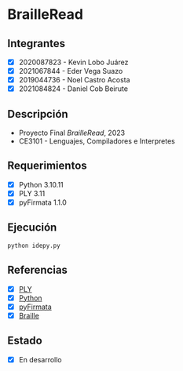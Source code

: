 # BrailleRead

## Integrantes
- [x] 2020087823 - Kevin Lobo Juárez
- [x] 2021067844 - Eder Vega Suazo
- [x] 2019044736 - Noel Castro Acosta
- [x] 2021084824 - Daniel Cob Beirute

## Descripción
- Proyecto Final *BrailleRead*, 2023
- CE3101 - Lenguajes, Compiladores e Interpretes


## Requerimientos
- [x] Python 3.10.11
- [x] PLY 3.11
- [x] pyFirmata 1.1.0

## Ejecución
```bash
python idepy.py
```

## Referencias
- [x] [PLY](https://www.dabeaz.com/ply/ply.html)
- [x] [Python](https://docs.python.org/3/)
- [x] [pyFirmata](https://pyfirmata.readthedocs.io/en/latest/)
- [x] [Braille](http://sid.usal.es/idocs/F8/FDO12069/signografiabasica.pdf)

## Estado
- [x] En desarrollo
